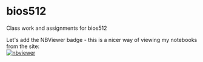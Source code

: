 # bios512
Class work and assignments for bios512

Let's add the NBViewer badge - this is a nicer way of viewing my notebooks from the site:  
[![nbviewer](https://raw.githubusercontent.com/jupyter/design/master/logos/Badges/nbviewer_badge.svg)](https://nbviewer.jupyter.org/github/sarabryk/BIOS512/tree/main/)
